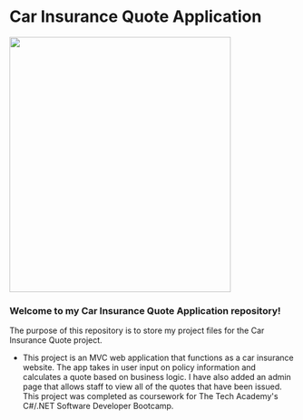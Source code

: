 # Car Insurance Quote Application
<img src="" width="390" height="450"> 

### Welcome to my Car Insurance Quote Application repository!

The purpose of this repository is to store my project files for the Car Insurance Quote project.

- This project is an MVC web application that functions as a car insurance website. The app takes in user input on policy information and calculates a quote based on business logic. I have also added an admin page that allows staff to view all of the quotes that have been issued. This project was completed as coursework for The Tech Academy's C#/.NET Software Developer Bootcamp.
